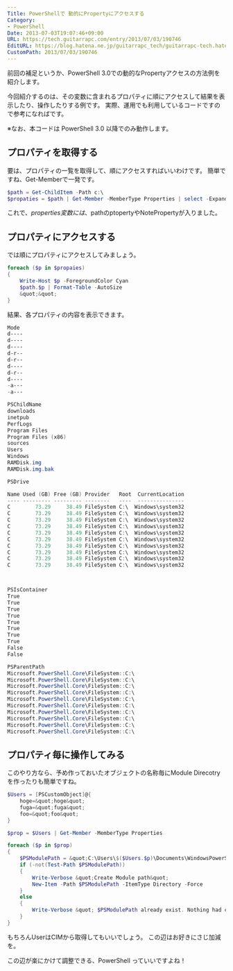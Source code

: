 ```yaml
---
Title: PowerShellで 動的にPropertyにアクセスする
Category:
- PowerShell
Date: 2013-07-03T19:07:46+09:00
URL: https://tech.guitarrapc.com/entry/2013/07/03/190746
EditURL: https://blog.hatena.ne.jp/guitarrapc_tech/guitarrapc-tech.hatenablog.com/atom/entry/11696248318757675846
CustomPath: 2013/07/03/190746
---
```


前回の補足というか、PowerShell 3.0での動的なPropertyアクセスの方法例を紹介します。

今回紹介するのは、その変数に含まれるプロパティに順にアクセスして結果を表示したり、操作したりする例です。
実際、運用でも利用しているコードですので参考になればです。

※なお、本コードは PowerShell 3.0 以降でのみ動作します。



## プロパティを取得する
要は、プロパティの一覧を取得して、順にアクセスすればいいわけです。
簡単ですね、Get-Memberで一発です。

```ps1
$path = Get-ChildItem -Path c:\
$propaties = $path | Get-Member -MemberType Properties | select -ExpandProperty Name
```


これで、$properties変数には、$pathのptopertyやNotePropertyが入りました。


## プロパティにアクセスする
では順にプロパティにアクセスしてみましょう。


```ps1
foreach ($p in $propaies)
{
	Write-Host $p -ForegroundColor Cyan
	$path.$p | Format-Table -AutoSize
	&quot;&quot;
}
```


結果、各プロパティの内容を表示できます。

```ps1
Mode
d----
d----
d----
d-r--
d-r--
d----
d-r--
d----
-a---
-a---

PSChildName
downloads
inetpub
PerfLogs
Program Files
Program Files (x86)
sources
Users
Windows
RAMDisk.img
RAMDisk.img.bak

PSDrive

Name Used (GB) Free (GB) Provider   Root  CurrentLocation
---- --------- --------- --------   ----  ---------------
C        73.29     38.49 FileSystem C:\  Windows\system32
C        73.29     38.49 FileSystem C:\  Windows\system32
C        73.29     38.49 FileSystem C:\  Windows\system32
C        73.29     38.49 FileSystem C:\  Windows\system32
C        73.29     38.49 FileSystem C:\  Windows\system32
C        73.29     38.49 FileSystem C:\  Windows\system32
C        73.29     38.49 FileSystem C:\  Windows\system32
C        73.29     38.49 FileSystem C:\  Windows\system32
C        73.29     38.49 FileSystem C:\  Windows\system32
C        73.29     38.49 FileSystem C:\  Windows\system32



PSIsContainer
True
True
True
True
True
True
True
True
False
False

PSParentPath
Microsoft.PowerShell.Core\FileSystem::C:\
Microsoft.PowerShell.Core\FileSystem::C:\
Microsoft.PowerShell.Core\FileSystem::C:\
Microsoft.PowerShell.Core\FileSystem::C:\
Microsoft.PowerShell.Core\FileSystem::C:\
Microsoft.PowerShell.Core\FileSystem::C:\
Microsoft.PowerShell.Core\FileSystem::C:\
Microsoft.PowerShell.Core\FileSystem::C:\
Microsoft.PowerShell.Core\FileSystem::C:\
Microsoft.PowerShell.Core\FileSystem::C:\
```



## プロパティ毎に操作してみる
このやり方なら、予め作っておいたオブジェクトの名称毎にModule Direcotryを作ったりも簡単ですね。


```ps1
$Users = [PSCustomObject]@{
	hoge=&quot;hoge&quot;
	fuga=&quot;fuga&quot;
	foo=&quot;foo&quot;
}

$prop = $Users | Get-Member -MemberType Properties

foreach ($p in $prop)
{
	$PSModulePath = &quot;C:\Users\$($Users.$p)\Documents\WindowsPowerShell\Modules&quot;
	if (-not(Test-Path $PSModulePath))
	{
		Write-Verbose &quot;Create Module path&quot;
		New-Item -Path $PSModulePath -ItemType Directory -Force
	}
	else
	{
		Write-Verbose &quot; $PSModulePath already exist. Nothing had changed. `n&quot;
	}
}
```


もちろんUserはCIMから取得してもいいでしょう。
この辺はお好きにさじ加減を。

この辺が楽にかけて調整できる、PowerShell っていいですよね！
